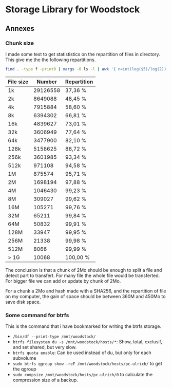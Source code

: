 # Storage Library for Woodstock

## Annexes

### Chunk size

I made some test to get statististics on the repartition of files in directory. This give me the the following repartitions.

```bash
find . -type f -print0 | xargs -0 ls -l | awk '{ n=int(log($5)/log(2)); if (n<10) { n=10; } size[n]++ } END { for (i in size) printf("%d %d\n", 2^i, size[i]) }' | sort -n | awk 'function human(x) { x[1]/=1024; if (x[1]>=1024) { x[2]++; human(x) } } { a[1]=$1; a[2]=0; human(a); printf("%3d%s: %6d\n", a[1],substr("kMGTEPYZ",a[2]+1,1),$2) }'
```

| File size | Number   | Repartition |
| --------- | -------- | ----------- |
| 1k        | 29126558 | 37,36 %     |
| 2k        | 8649088  | 48,45 %     |
| 4k        | 7915884  | 58,60 %     |
| 8k        | 6394302  | 66,81 %     |
| 16k       | 4839627  | 73,01 %     |
| 32k       | 3606949  | 77,64 %     |
| 64k       | 3477900  | 82,10 %     |
| 128k      | 5158625  | 88,72 %     |
| 256k      | 3601985  | 93,34 %     |
| 512k      | 971108   | 94,58 %     |
| 1M        | 875574   | 95,71 %     |
| 2M        | 1698194  | 97,88 %     |
| 4M        | 1046430  | 99,23 %     |
| 8M        | 309027   | 99,62 %     |
| 16M       | 105271   | 99,76 %     |
| 32M       | 65211    | 99,84 %     |
| 64M       | 50832    | 99,91 %     |
| 128M      | 33947    | 99,95 %     |
| 256M      | 21338    | 99,98 %     |
| 512M      | 8066     | 99,99 %     |
| > 1G      | 10068    | 100,00 %    |

The conclusion is that a chunk of 2Mo should be enough to split a file and detect part to transfert. For many file the whole file
would be transferted. For bigger file we can add or update by chunk of 2Mo.

For a chunk a 2Mo and hash made with a SHA256, and the repartition of file on my computer, the gain of space should be between 360M
and 450Mo to save disk space.

### Some command for btrfs

This is the command that i have bookmarked for writing the btrfs storage.

- `/bin/df --print-type /mnt/woodstock/`
- `btrfs filesystem du -s /mnt/woodstock/hosts/*`: Show, total, exclusif, and set shared, but very slow.
- `btrfs quota enable`: Can be used instead of du, but only for each subvolume
- `sudo btrfs qgroup show -reF /mnt/woodstock/hosts/pc-ulrich/` to get the qgroup
- `sudo compsize /mnt/woodstock/hosts/pc-ulrich/0` to calculate the compression size of a backup.
